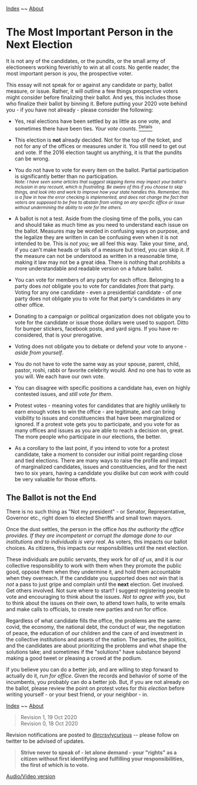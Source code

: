 [Index](https://recursivelycurious.github.io/essays/index.html) ~~ [About](https://recursivelycurious.github.io/essays/about.html)


# The Most Important Person in the Next Election

It is not any of the candidates, or the pundits, or the small army of electioneers working feverishly to win at all costs. No gentle reader, the most important person is _you_, the prospective voter. 

This essay will not speak for or against any candidate or party, ballot measure, or issue. Rather, it will outline a few things prospective voters might consider before finalizing their ballot. And yes, this includes those who finalize their ballot by binning it. Before putting your 2020 vote behind you - if you have not already - please consider the following:

- Yes, real elections have been settled by as little as one vote, and sometimes there have been ties. _Your vote counts_. [<sup>Details</sup>](https://en.wikipedia.org/wiki/List_of_close_election_results) 

- This election is **not** already decided. Not for the top of the ticket, and not for any of the offices or measures under it. You still need to get out and vote. If the 2016 election taught us anything, it is that the pundits can be wrong.

- You do not have to vote for every item on the ballot. Partial participation is significantly better than no participation.  
<sub>_Note: I have seen some articles that suggest skipping items may impact your ballot's inclusion in any recount, which is frustrating. Be aware of this if you choose to skip things, and look into and work to improve how your state handles this. Remember, this is a flaw in how the error checking is implemented, and does not change the fact that voters are supposed to be free to abstain from voting on any specific office or issue without undermining the ability to vote for the others._</sub>

- A ballot is not a test. Aside from the closing time of the polls, you can and should take as much time as you need to understand each issue on the ballot. Measures may be worded in confusing ways on purpose, and the legalize they are written in can be confusing even when it is not intended to be. This is _not you_; we all feel this way. Take your time, and, if you can't make heads or tails of a measure but tried, you can skip it. If the measure can not be understood as written in a reasonable time, making it law may not be a great idea. There is nothing that prohibits a more understandable and readable version on a future ballot.

- You can vote for members of any party for each office. Belonging to a party does _not_ obligate you to vote for candidates _from_ that party. Voting for any one candidate - even a presidential candidate - of one party does not obligate you to vote for that party's candidates in any other office.

- Donating to a campaign or political organization does not obligate you to vote for the candidate or issue those dollars were used to support. Ditto for bumper stickers, facebook posts, and yard signs. If you have re-considered, that is your prerogative.

- Voting does not obligate you to debate or defend your vote to anyone - _aside from yourself_.

- You do not have to vote the same way as your spouse, parent, child, pastor, roshi, rabbi or favorite celebrity would. And no one has to vote as you will. We each have our own vote. 

- You can disagree with specific positions a candidate has, even on highly contested issues, and _still vote for them_.

- Protest votes - meaning votes for candidates that are highly unlikely to earn enough votes to win the office - are legitimate, and can bring visibility to issues and constituencies that have been marginalized or ignored. If a protest vote gets you to participate, and you vote for as many offices and issues as you are able to reach a decision on, great. The more people who participate in our elections, the better.

- As a corollary to the last point, if you intend to vote for a protest candidate, take a moment to consider our initial point regarding close and tied elections. There are many ways to raise the profile and impact of marginalized candidates, issues and constituencies, and for the next two to six years, having a candidate you dislike but _can work with_ could be very valuable for those efforts.

## The Ballot is not the End

There is no such thing as "Not my president" - or Senator, Representative, Governor etc., right down to elected Sheriffs and small town mayors. 

Once the dust settles, the person in the office _has the authority the office provides. If they are incompetent or corrupt the damage done to our institutions and to individuals is very real_. As voters, this impacts our ballot choices. As citizens, this impacts our responsibilities until the next election.

These individuals are public servants, they work for _all of us_, and it is our collective responsibility to work with them when they promote the public good, oppose them when they undermine it, and hold them accountable when they overreach. If the candidate you supported does not win that is _not_ a pass to just gripe and complain until the **next** election. Get involved. Get others involved. Not sure where to start? I suggest registering people to vote and encouraging to think about the issues. _Not to agree with you_, but to think about the issues on their own, to attend town halls, to write emails and make calls to officials, to create new parties and run for office.

Regardless of what candidate fills the office, the problems are the same: covid, the economy, the national debt, the conduct of war, the negotiation of peace, the education of our children and the care of and investment in the collective institutions and assets of the nation. The parties, the politics, and the candidates are about prioritizing the problems and what shape the solutions take; and sometimes if the "solutions" have substance beyond making a good tweet or pleasing a crowd at the podium.

If you believe you can do a better job, and are willing to step forward to actually do it, _run for office_. Given the records and behavior of some of the incumbents, you probably can do a better job. But, if you are not already on the ballot, please review the point on protest votes for _this election_ before writing yourself - or your best friend, or your neighbor - in. 

[Index](https://recursivelycurious.github.io/essays/index.html) ~~ [About](https://recursivelycurious.github.io/essays/about.html)

> Revision 1, 19 Oct 2020  
> Revision 0, 18 Oct 2020

Revision notifications are posted to [@rcrsvlycurious](https://twitter.com/rcrsvlycurious) -- please follow on twitter to be advised of updates.

> **Strive never to speak of - let alone demand - your "rights" as a citizen without first identifying and fulfilling your responsibilities, the first of which is to vote.**

[Audio/Video version](https://youtu.be/NO3gUT7UJj0)
